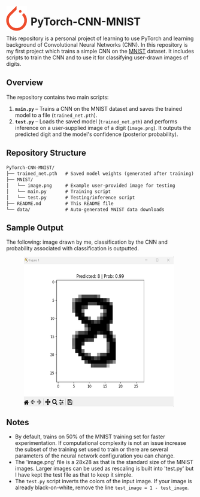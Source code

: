 <p>
  <img src="symbol.png" alt="Example Image" align="left" width="55" style="vertical-align: middle; margin-right: 10px;">
  <h1>PyTorch-CNN-MNIST</h1>
</p>

This repository is a personal project of learning to use PyTorch and learning background of Convolutional Neural Networks (CNN). In this repository is my first project which trains a simple CNN on the [MNIST](https://www.kaggle.com/datasets/hojjatk/mnist-dataset) dataset. It includes scripts to train the CNN and to use it for classifying user-drawn images of digits.

## Overview

The repository contains two main scripts:

1. **`main.py`** – Trains a CNN on the MNIST dataset and saves the trained model to a file (`trained_net.pth`).
2. **`test.py`** – Loads the saved model (`trained_net.pth`) and performs inference on a user-supplied image of a digit (`image.png`). It outputs the predicted digit and the model's confidence (posterior probability).

## Repository Structure

```
PyTorch-CNN-MNIST/
├── trained_net.pth   # Saved model weights (generated after training)
├── MNIST/
│   └── image.png     # Example user-provided image for testing
│   └── main.py       # Training script
│   └── test.py       # Testing/inference script
├── README.md         # This README file
└── data/             # Auto-generated MNIST data downloads
```

## Sample Output
The following: image drawn by me, classification by the CNN and probability associated with classification is outputted.
<p align="center">
  <img src="sample_output.png" alt="Symbol" width="400" height="400" style="vertical-align: middle; margin-right: 10px;">
</p>

## Notes

- By default, trains on 50% of the MNIST training set for faster experimentation. If computational complexity is not an issue increase the subset of the training set used to train or there are several parameters of the neural network configuration you can change.
- The 'image.png' file is a 28x28 as that is the standard size of the MNIST images. Larger images can be used as rescaling is built into 'test.py' but I have kept the test file as that to keep it simple.
- The `test.py` script inverts the colors of the input image. If your image is already black-on-white, remove the line `test_image = 1 - test_image`.

